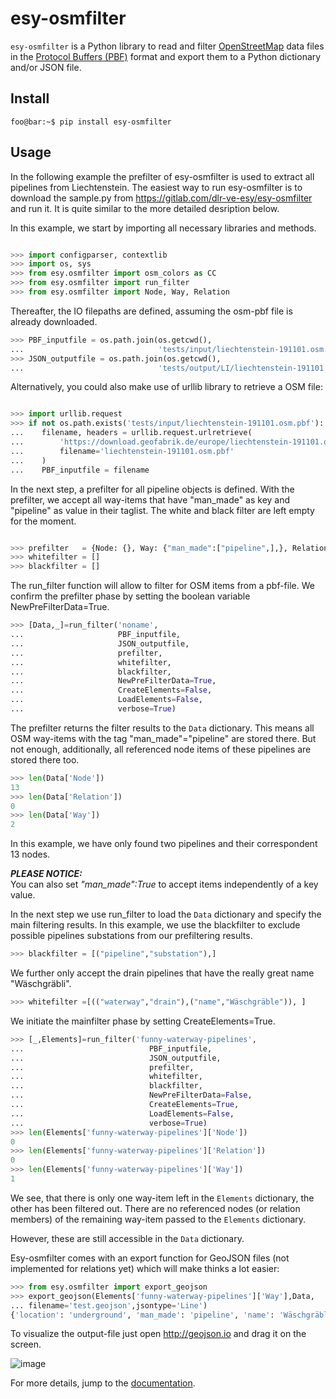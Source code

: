 # esy-osmfilter

`esy-osmfilter` is a Python library to read and filter [OpenStreetMap](https://www.openstreetmap.org) data files in the [Protocol
Buffers (PBF)](https://developers.google.com/protocol-buffers/) format and export them to a Python dictionary and/or JSON file.

## Install

```console
foo@bar:~$ pip install esy-osmfilter
```

## Usage

In the following example the prefilter of esy-osmfilter is used to extract all pipelines from Liechtenstein.
The easiest way to run esy-osmfilter is to download the sample.py 
from https://gitlab.com/dlr-ve-esy/esy-osmfilter and run it.
It is quite similar to the more detailed desription below.


In this example, we start by importing all necessary libraries and methods. 

```python

>>> import configparser, contextlib
>>> import os, sys
>>> from esy.osmfilter import osm_colors as CC
>>> from esy.osmfilter import run_filter 
>>> from esy.osmfilter import Node, Way, Relation

```
Thereafter, the IO filepaths are defined, assuming the osm-pbf file is already downloaded.

```python
>>> PBF_inputfile = os.path.join(os.getcwd(),
...                              'tests/input/liechtenstein-191101.osm.pbf')
>>> JSON_outputfile = os.path.join(os.getcwd(),
...                              'tests/output/LI/liechtenstein-191101.json')

```

Alternatively, you could also make use of urllib library to retrieve a OSM file:

```python

>>> import urllib.request
>>> if not os.path.exists('tests/input/liechtenstein-191101.osm.pbf'):
...    filename, headers = urllib.request.urlretrieve(
...        'https://download.geofabrik.de/europe/liechtenstein-191101.osm.pbf',
...        filename='liechtenstein-191101.osm.pbf'
...    )
...    PBF_inputfile = filename

```



In the next step, a prefilter for all pipeline objects is defined.
With the prefilter, we accept all way-items that have "man_made" as key and "pipeline" as value in their taglist.
The white and black filter are left empty for the moment.

```python

>>> prefilter   = {Node: {}, Way: {"man_made":["pipeline",],}, Relation: {}}
>>> whitefilter = []
>>> blackfilter = []

```

The run_filter function will allow to filter for OSM items from a pbf-file. 
We confirm the prefilter phase by setting the boolean variable NewPreFilterData=True. 

```python
>>> [Data,_]=run_filter('noname',
...                     PBF_inputfile, 
...                     JSON_outputfile, 
...                     prefilter,
...                     whitefilter, 
...                     blackfilter, 
...                     NewPreFilterData=True, 
...                     CreateElements=False, 
...                     LoadElements=False,
...                     verbose=True)

```
The prefilter returns the filter results to the `Data` dictionary.
This means all OSM way-items with the tag "man_made"="pipeline" are stored there.
But not enough, additionally, all referenced node items of these pipelines are stored there too.

```python
>>> len(Data['Node'])
13
>>> len(Data['Relation'])
0
>>> len(Data['Way'])
2

```
In this example, we have only found two pipelines and their correspondent 13 nodes.


***PLEASE NOTICE:***  
You can also set *"man_made":True* to accept items independently of a key value.


In the next step we use run_filter to load the `Data` dictionary and specify the main filtering results.
In this example, we use the blackfilter to exclude possible pipelines substations from our prefiltering results.

```python
>>> blackfilter = [("pipeline","substation"),]

```
We further only accept the drain pipelines that have the really great name "Wäschgräbli".

```python
>>> whitefilter =[(("waterway","drain"),("name","Wäschgräble")), ]

```

We initiate the mainfilter phase by setting CreateElements=True.


```python
>>> [_,Elements]=run_filter('funny-waterway-pipelines',
...                            PBF_inputfile, 
...                            JSON_outputfile, 
...                            prefilter,
...                            whitefilter, 
...                            blackfilter, 
...                            NewPreFilterData=False, 
...                            CreateElements=True, 
...                            LoadElements=False,
...                            verbose=True)
>>> len(Elements['funny-waterway-pipelines']['Node'])
0
>>> len(Elements['funny-waterway-pipelines']['Relation'])
0
>>> len(Elements['funny-waterway-pipelines']['Way'])
1

```
We see, that there is only one way-item left in the `Elements` dictionary, the other has been filtered out.
There are no referenced nodes (or relation members) of the remaining way-item passed to the `Elements` dictionary.

However, these are still accessible in the `Data` dictionary.


Esy-osmfilter comes with an export function for GeoJSON files (not implemented for relations yet) which will 
make thinks a lot easier:

```python
>>> from esy.osmfilter import export_geojson
>>> export_geojson(Elements['funny-waterway-pipelines']['Way'],Data,
... filename='test.geojson',jsontype='Line')
{'location': 'underground', 'man_made': 'pipeline', 'name': 'Wäschgräble', 'waterway': 'drain'}

```

To visualize the output-file just open http://geojson.io and drag it on the screen.

![image](images/graeble.png)

For more details, jump to the
[documentation](https://dlr-ve-esy.gitlab.io/esy-osmfilter/).
